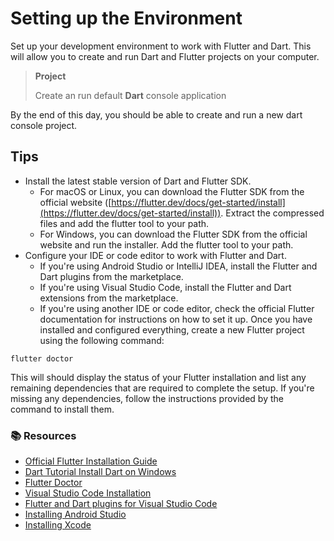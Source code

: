 # Setting up the Environment

Set up your development environment to work with Flutter and Dart. This will allow you to create and run Dart and Flutter projects on your computer.

> **Project**
> 
> Create an run default **Dart** console application
> 

By the end of this day, you should be able to create and run a new dart console project.

## Tips

-   Install the latest stable version of Dart and Flutter SDK.
    -   For macOS or Linux, you can download the Flutter SDK from the official website ([https://flutter.dev/docs/get-started/install](https://flutter.dev/docs/get-started/install)). Extract the compressed files and add the flutter tool to your path.
    -   For Windows, you can download the Flutter SDK from the official website and run the installer. Add the flutter tool to your path.
-   Configure your IDE or code editor to work with Flutter and Dart.
    -   If you're using Android Studio or IntelliJ IDEA, install the Flutter and Dart plugins from the marketplace.
    -   If you're using Visual Studio Code, install the Flutter and Dart extensions from the marketplace.
    -   If you're using another IDE or code editor, check the official Flutter documentation for instructions on how to set it up.
Once you have installed and configured everything, create a new Flutter project using the following command:

`flutter doctor`

This will should display the status of your Flutter installation and list any remaining dependencies that are required to complete the setup. If you're missing any dependencies, follow the instructions provided by the command to install them.

### 📚 Resources

- [Official Flutter Installation Guide](https://flutter.dev/docs/get-started/install)
- [Dart Tutorial Install Dart on Windows](https://dart-tutorial.com/introduction-and-basics/dart-install/)
- [Flutter Doctor](https://flutter.dev/docs/reference/flutter-cli#flutter-doctor)
- [Visual Studio Code Installation](https://code.visualstudio.com/docs/setup/setup-overview)
- [Flutter and Dart plugins for Visual Studio Code](https://marketplace.visualstudio.com/items?itemName=Dart-Code.flutter)
- [Installing Android Studio](https://developer.android.com/studio/install)
- [Installing Xcode](https://developer.apple.com/xcode/resources/)
